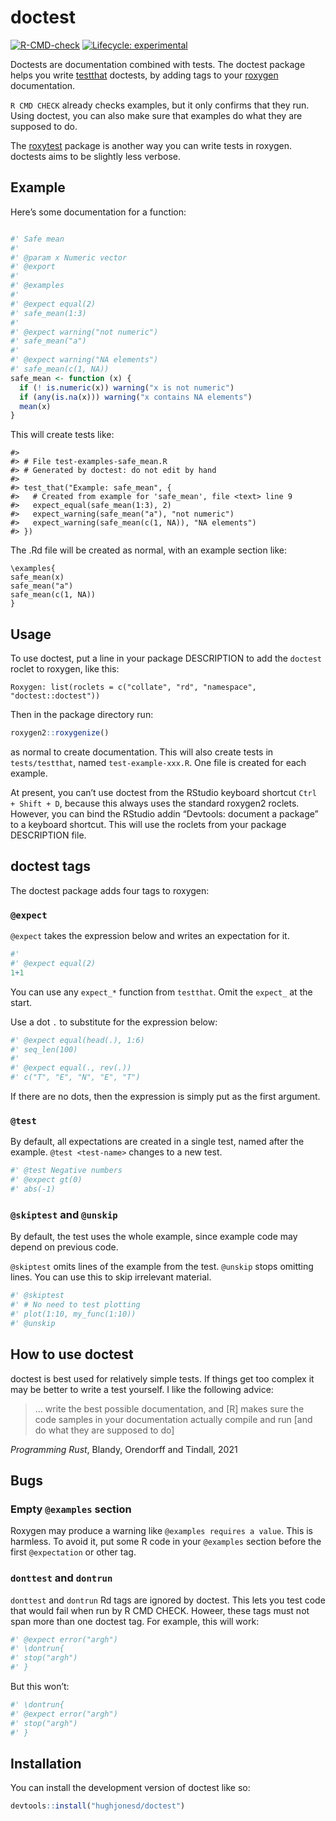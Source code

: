 
<!-- README.md is generated from README.Rmd. Please edit that file -->

# doctest

<!-- badges: start -->

[![R-CMD-check](https://github.com/hughjonesd/doctest/actions/workflows/R-CMD-check.yaml/badge.svg)](https://github.com/hughjonesd/doctest/actions/workflows/R-CMD-check.yaml)
[![Lifecycle:
experimental](https://img.shields.io/badge/lifecycle-experimental-orange.svg)](https://lifecycle.r-lib.org/articles/stages.html#experimental)
<!-- badges: end -->

Doctests are documentation combined with tests. The doctest package
helps you write [testthat](https://testthat.r-lib.org/) doctests, by
adding tags to your [roxygen](https://roxygen2.r-lib.org/)
documentation.

`R CMD CHECK` already checks examples, but it only confirms that they
run. Using doctest, you can also make sure that examples do what they
are supposed to do.

The [roxytest](https://mikldk.github.io/roxytest/) package is another
way you can write tests in roxygen. doctests aims to be slightly less
verbose.

## Example

Here’s some documentation for a function:

``` r

#' Safe mean
#' 
#' @param x Numeric vector
#' @export
#' 
#' @examples
#' 
#' @expect equal(2)
#' safe_mean(1:3)
#' 
#' @expect warning("not numeric")
#' safe_mean("a")
#'
#' @expect warning("NA elements")
#' safe_mean(c(1, NA))
safe_mean <- function (x) {
  if (! is.numeric(x)) warning("x is not numeric")
  if (any(is.na(x))) warning("x contains NA elements")
  mean(x)
}
```

This will create tests like:

    #> 
    #> # File test-examples-safe_mean.R
    #> # Generated by doctest: do not edit by hand
    #> 
    #> test_that("Example: safe_mean", {
    #>   # Created from example for 'safe_mean', file <text> line 9
    #>   expect_equal(safe_mean(1:3), 2)
    #>   expect_warning(safe_mean("a"), "not numeric")
    #>   expect_warning(safe_mean(c(1, NA)), "NA elements")
    #> })

The .Rd file will be created as normal, with an example section like:

    \examples{
    safe_mean(x)
    safe_mean("a")
    safe_mean(c(1, NA))
    }

## Usage

To use doctest, put a line in your package DESCRIPTION to add the
`doctest` roclet to roxygen, like this:

    Roxygen: list(roclets = c("collate", "rd", "namespace", "doctest::doctest")) 

Then in the package directory run:

``` r
roxygen2::roxygenize()
```

as normal to create documentation. This will also create tests in
`tests/testthat`, named `test-example-xxx.R`. One file is created for
each example.

At present, you can’t use doctest from the RStudio keyboard shortcut
`Ctrl + Shift + D`, because this always uses the standard roxygen2
roclets. However, you can bind the RStudio addin “Devtools: document a
package” to a keyboard shortcut. This will use the roclets from your
package DESCRIPTION file.

## doctest tags

The doctest package adds four tags to roxygen:

### `@expect`

`@expect` takes the expression below and writes an expectation for it.

``` r
#'
#' @expect equal(2)
1+1
```

You can use any `expect_*` function from `testthat`. Omit the `expect_`
at the start.

Use a dot `.` to substitute for the expression below:

``` r
#' @expect equal(head(.), 1:6)
#' seq_len(100)
#'
#' @expect equal(., rev(.))
#' c("T", "E", "N", "E", "T")
```

If there are no dots, then the expression is simply put as the first
argument.

### `@test`

By default, all expectations are created in a single test, named after
the example. `@test <test-name>` changes to a new test.

``` r
#' @test Negative numbers
#' @expect gt(0)
#' abs(-1)
```

### `@skiptest` and `@unskip`

By default, the test uses the whole example, since example code may
depend on previous code.

`@skiptest` omits lines of the example from the test. `@unskip` stops
omitting lines. You can use this to skip irrelevant material.

``` r
#' @skiptest
#' # No need to test plotting
#' plot(1:10, my_func(1:10))
#' @unskip
```

## How to use doctest

doctest is best used for relatively simple tests. If things get too
complex it may be better to write a test yourself. I like the following
advice:

> … write the best possible documentation, and \[R\] makes sure the code
> samples in your documentation actually compile and run \[and do what
> they are supposed to do\]

*Programming Rust*, Blandy, Orendorff and Tindall, 2021

## Bugs

### Empty `@examples` section

Roxygen may produce a warning like `@examples requires a value`. This is
harmless. To avoid it, put some R code in your `@examples` section
before the first `@expectation` or other tag.

### `donttest` and `dontrun`

`donttest` and `dontrun` Rd tags are ignored by doctest. This lets you
test code that would fail when run by R CMD CHECK. Howeer, these tags
must not span more than one doctest tag. For example, this will work:

``` r
#' @expect error("argh")
#' \dontrun{
#' stop("argh")
#' }
```

But this won’t:

``` r
#' \dontrun{
#' @expect error("argh")
#' stop("argh")
#' }
```

## Installation

You can install the development version of doctest like so:

``` r
devtools::install("hughjonesd/doctest")
```
